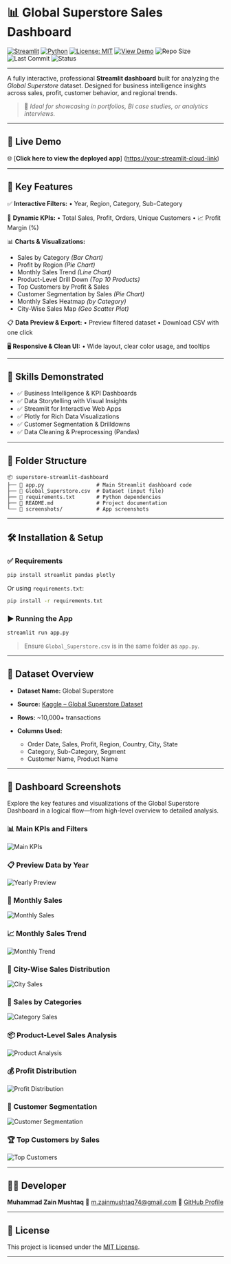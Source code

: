 
# 📊 Global Superstore Sales Dashboard

[![Streamlit](https://img.shields.io/badge/Built%20With-Streamlit-ff4b4b?logo=streamlit\&logoColor=white)](https://streamlit.io)
[![Python](https://img.shields.io/badge/Made%20With-Python-3670A0?logo=python\&logoColor=white)](https://www.python.org/)
[![License: MIT](https://img.shields.io/badge/License-MIT-green.svg)](LICENSE)
[![View Demo](https://img.shields.io/badge/Live-Demo-blue)](https://superstore-app-dashboard-gznge95jntfl2yardnu4nc.streamlit.app/)
![Repo Size](https://img.shields.io/github/repo-size/M-Z-5474/superstore-streamlit-dashboard)
![Last Commit](https://img.shields.io/github/last-commit/M-Z-5474/superstore-streamlit-dashboard)
![Status](https://img.shields.io/badge/Status-Deployed-brightgreen)



---

A fully interactive, professional **Streamlit dashboard** built for analyzing the *Global Superstore* dataset. Designed for business intelligence insights across sales, profit, customer behavior, and regional trends.

> 📌 *Ideal for showcasing in portfolios, BI case studies, or analytics interviews.*

---

## 🚀 Live Demo

🌐 [**Click here to view the deployed app**] 
([https://your-streamlit-cloud-link](https://superstore-app-dashboard-gznge95jntfl2yardnu4nc.streamlit.app/))


---

## 🎯 Key Features

✅ **Interactive Filters:**
• Year, Region, Category, Sub-Category

📌 **Dynamic KPIs:**
• Total Sales, Profit, Orders, Unique Customers
• 📈 Profit Margin (%)

📊 **Charts & Visualizations:**

* Sales by Category *(Bar Chart)*
* Profit by Region *(Pie Chart)*
* Monthly Sales Trend *(Line Chart)*
* Product-Level Drill Down *(Top 10 Products)*
* Top Customers by Profit & Sales
* Customer Segmentation by Sales *(Pie Chart)*
* Monthly Sales Heatmap *(by Category)*
* City-Wise Sales Map *(Geo Scatter Plot)*

📋 **Data Preview & Export:**
• Preview filtered dataset
• Download CSV with one click

🖥️ **Responsive & Clean UI:**
• Wide layout, clear color usage, and tooltips

---

## 🧠 Skills Demonstrated

* ✅ Business Intelligence & KPI Dashboards
* ✅ Data Storytelling with Visual Insights
* ✅ Streamlit for Interactive Web Apps
* ✅ Plotly for Rich Data Visualizations
* ✅ Customer Segmentation & Drilldowns
* ✅ Data Cleaning & Preprocessing (Pandas)

---

## 📁 Folder Structure

```
📦 superstore-streamlit-dashboard
├── 📄 app.py                 # Main Streamlit dashboard code
├── 📄 Global_Superstore.csv  # Dataset (input file)
├── 📄 requirements.txt       # Python dependencies
├── 📄 README.md              # Project documentation
└── 📁 screenshots/           # App screenshots 
```

---

## 🛠️ Installation & Setup

### ✅ Requirements

```bash
pip install streamlit pandas plotly
```

Or using `requirements.txt`:

```bash
pip install -r requirements.txt
```

### ▶️ Running the App

```bash
streamlit run app.py
```

> Ensure `Global_Superstore.csv` is in the same folder as `app.py`.

---

## 🧾 Dataset Overview

* **Dataset Name:** Global Superstore
* **Source:** [Kaggle – Global Superstore Dataset](https://www.kaggle.com/datasets/apoorvaappz/global-super-store-dataset)
* **Rows:** \~10,000+ transactions
* **Columns Used:**

  * Order Date, Sales, Profit, Region, Country, City, State
  * Category, Sub-Category, Segment
  * Customer Name, Product Name

---

## 📸 Dashboard Screenshots

Explore the key features and visualizations of the Global Superstore Dashboard in a logical flow—from high-level overview to detailed analysis.

### 📊 Main KPIs and Filters
![Main KPIs](screenshots/main_keymetrics.png)

### 📋 Preview Data by Year
![Yearly Preview](screenshots/preview_data_by_year.png)

### 📅 Monthly Sales
![Monthly Sales](screenshots/monthly_sales.png)

### 📈 Monthly Sales Trend
![Monthly Trend](screenshots/monthly_sales_trend.png)

### 🌆 City-Wise Sales Distribution
![City Sales](screenshots/city_wise_sales_districution.png)

### 🧮 Sales by Categories
![Category Sales](screenshots/sales_by_catagories.png)

### 📦 Product-Level Sales Analysis
![Product Analysis](screenshots/product_level_sales_analysis.png)

### 💰 Profit Distribution
![Profit Distribution](screenshots/profit_distribution.png)

### 👥 Customer Segmentation
![Customer Segmentation](screenshots/customers_segmentation.png)

### 🏆 Top Customers by Sales
![Top Customers](screenshots/top_customers_by_sales.png)

---



## 👨‍💻 Developer

**Muhammad Zain Mushtaq**
📧 [m.zainmushtaq74@gmail.com](mailto:m.zainmushtaq74@gmail.com)
🔗 [GitHub Profile](https://github.com/M-Z-5474)

---
## 📝 License

This project is licensed under the [MIT License](LICENSE).


---



